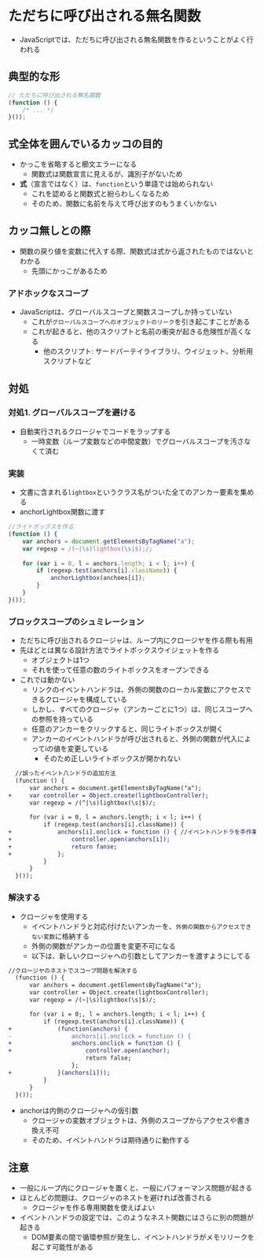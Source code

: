 # ただちに呼び出される無名関数

* JavaScriptでは、ただちに呼び出される無名関数を作るということがよく行われる

## 典型的な形

```javascript
// ただちに呼び出される無名関数
(function () {
    /* ... */
}());
```

## 式全体を囲んでいるカッコの目的

* かっこを省略すると櫛文エラーになる
    * 関数式は関数宣言に見えるが、識別子がないため
* **式**（宣言ではなく）は、`function`という単語では始められない
    * これを認めると関数式と紛らわしくなるため
    * そのため、関数に名前を与えて呼び出すのもうまくいかない

## カッコ無しとの際

* 関数の戻り値を変数に代入する際、関数式は式から返されたものではないとわかる
    * 先頭にかっこがあるため

### アドホックなスコープ

* JavaScriptは、グローバルスコープと関数スコープしか持っていない
    * これが`グローバルスコープへのオブジェクトのリーク`を引き起こすことがある
    * これが起きると、他のスクリプトと名前の衝突が起きる危険性が高くなる
        * 他のスクリプト: サードパーテイライブラリ、ウイジェット、分析用スクリプトなど

## 対処
   
### 対処1. グローバルスコープを避ける

* 自動実行されるクロージャでコードをラップする
    * 一時変数（ループ変数などの中間変数）でグローバルスコープを汚さなくて済む

### 実装

* 文書に含まれる`lightbox`というクラス名がついた全てのアンカー要素を集める
* anchorLightbox関数に渡す

```javascript
//ライトボックスを作る
(function () {
    var anchors = document.getElementsByTagName("a");
    var regexp = /(~|\s)lightbox(\s|$);/;
    
    for (var i = 0, l = anchors.length; i < l; i++) {
        if (regexp.test(anchors[i].className)) {
            anchorLightbox(anchoes[i]);
        }
    }
}());
```

### ブロックスコープのシュミレーション

* ただちに呼び出されるクロージャは、ループ内にクロージヤを作る際も有用
* 先ほどとは異なる設計方法でライトポックスウイジェットを作る
    * オブジェクトは1つ
    * それを使って任意の数のライトポックスをオープンできる
* これでは動かない
    * リンクのイベントハンドラは、外側の関数のローカル変数にアクセスできるクロージャを構成している
    * しかし、すべてのクロージャ（アンカーごとに1つ）は、同じスコープへの参照を持っている
    * 任意のアンカーをクリックすると、同じライトボックスが開く
    * アンカーのイベントハンドラが呼び出されると、外側の関数が代入によってiの値を変更している
        * そのため正しいライトボックスが開かれない

```diff
  //誤ったイベント八ンドラの追加方法
  (function () {
      var anchors = document.getElementsByTagName("a");
+     var controller = Object.create(lightboxController);
      var regexp = /(^|\s)lightbox(\s|$)/;
    
      for (var i = 0, l = anchors.length; i < l; i++) {
          if (regexp.test(anchors[i].className)) {
+             anchors[i].onclick = function () { //イベントハンドラを手作業で追加が必要
+                 controller.open(anchors[i]);
+                 return fanse;
+             };
          }
      }
  }());
```

### 解決する

* クロージャを使用する
    * イベントハンドラと対応付けたいアンカーを、`外側の関数からアクセスできない変数`に格納する
    * 外側の関数がアンカーの位置を変更不可になる
    * 以下は、新しいクロージャヘの引数としてアンカーを渡すようにしてる

```diff
//クロージヤのネストでスコープ問題を解決する
  (function () {
      var anchors = document.getElementsByTagName("a");
      var controller = Object.create(lightboxController);
      var regexp = /(~|\s)lightbox(\s|$)/;

      for (var i = 0;, l = anchors.length; i < l; i++) {
          if (regexp.test(anchors[i].className)) {
+             (function(anchors) {
-                 anchors[i].onclick = function () {
+                 anchors.onclick = function () {
+                     controller.open(anchor);
                      return false;
                  };
+             }(anchors[i]));
          }
      }
  }());
```

* anchorは内側のクロージャヘの仮引数
    * クロージャの変数オブジェクトは、外側のスコープからアクセスや書き換え不可
    * そのため、イベントハンドラは期待通りに動作する

## 注意

* 一般にループ内にクロージャを置くと、一般にパフォーマンス問題が起きる
* ほとんどの問題は、クロージャのネストを避ければ改善される
    * クロージャを作る専用関数を使えばよい
* イベントハンドラの設定では、このようなネスト関数にはさらに別の問題が起きる
    * DOM要素の間で循環参照が発生し、イベントハンドラがメモリリークを起こす可能性がある